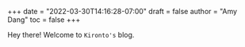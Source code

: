 +++
date = "2022-03-30T14:16:28-07:00"
draft = false
author = "Amy Dang"
toc = false
+++

Hey there! Welcome to `Kironto's` blog.

